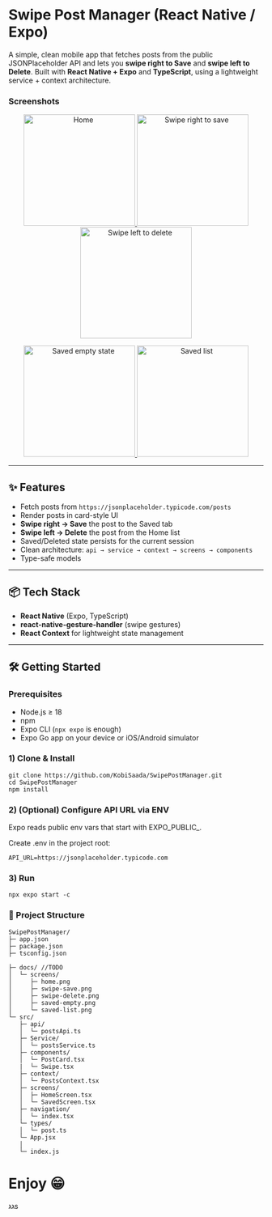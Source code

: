 # Swipe Post Manager (React Native / Expo)

A simple, clean mobile app that fetches posts from the public JSONPlaceholder API and lets you **swipe right to Save** and **swipe left to Delete**. Built with **React Native + Expo** and **TypeScript**, using a lightweight service + context architecture.


### Screenshots 

<p align="center">
  <!-- Screenshots -->
<p align="center">
  <a href="https://github.com/user-attachments/assets/dcca46a8-9a70-4169-bf46-1ed72e2724a0">
    <img src="https://github.com/user-attachments/assets/dcca46a8-9a70-4169-bf46-1ed72e2724a0" width="220" alt="Home" />
  </a>
  <a href="https://github.com/user-attachments/assets/80be861b-318a-4bcf-b76c-1d6c0323c1f9">
    <img src="https://github.com/user-attachments/assets/80be861b-318a-4bcf-b76c-1d6c0323c1f9" width="220" alt="Swipe right to save" />
  </a>
  <a href="https://github.com/user-attachments/assets/075f3fb7-93ae-457e-8483-addd973b3195">
    <img src="https://github.com/user-attachments/assets/075f3fb7-93ae-457e-8483-addd973b3195" width="220" alt="Swipe left to delete" />
  </a>
</p>

<p align="center">
  <a href="https://github.com/user-attachments/assets/1b5448f0-9546-419d-bbf5-73476c070a2a">
    <img src="https://github.com/user-attachments/assets/1b5448f0-9546-419d-bbf5-73476c070a2a" width="220" alt="Saved empty state" />
  </a>
  <a href="https://github.com/user-attachments/assets/428277cb-eb70-444e-ad4d-c30b253c8f90">
    <img src="https://github.com/user-attachments/assets/428277cb-eb70-444e-ad4d-c30b253c8f90" width="220" alt="Saved list" />
  </a>
</p>


</p>


---

## ✨ Features

- Fetch posts from `https://jsonplaceholder.typicode.com/posts`
- Render posts in card-style UI 
- **Swipe right → Save** the post to the Saved tab
- **Swipe left → Delete** the post from the Home list
- Saved/Deleted state persists for the current session
- Clean architecture: `api → service → context → screens → components`
- Type-safe models 

---

## 📦 Tech Stack

- **React Native** (Expo, TypeScript)
- **react-native-gesture-handler** (swipe gestures)
- **React Context** for lightweight state management


---

## 🛠️ Getting Started

### Prerequisites

- Node.js ≥ 18
- npm 
- Expo CLI (`npx expo` is enough)
- Expo Go app on your device or iOS/Android simulator

### 1) Clone & Install

```
git clone https://github.com/KobiSaada/SwipePostManager.git
cd SwipePostManager
npm install
```
### 2) (Optional) Configure API URL via ENV

Expo reads public env vars that start with EXPO_PUBLIC_.

Create .env in the project root:

```
API_URL=https://jsonplaceholder.typicode.com
```
### 3) Run

```
npx expo start -c
```
### 📁 Project Structure
```
SwipePostManager/
├─ app.json
├─ package.json
├─ tsconfig.json
     
├─ docs/ //TODO
│  └─ screens/
│     ├─ home.png
│     ├─ swipe-save.png
│     ├─ swipe-delete.png
│     ├─ saved-empty.png
│     └─ saved-list.png
└─ src/
   ├─ api/
   │  └─ postsApi.ts          
   ├─ Service/
   │  └─ postsService.ts       
   ├─ components/
   │  └─ PostCard.tsx
   |  └─ Swipe.tsx
   ├─ context/
   │  └─ PostsContext.tsx     
   ├─ screens/
   │  ├─ HomeScreen.tsx        
   │  └─ SavedScreen.tsx       
   ├─ navigation/
   │  └─ index.tsx     
   └─ types/
   │  └─ post.ts
   └─ App.jsx
   │
   └─ index.js         

```


# Enjoy :grin:
גגs








